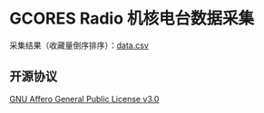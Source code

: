 # GCORES Radio 机核电台数据采集

采集结果（收藏量倒序排序）：[data.csv](data.csv)

## 开源协议

[GNU Affero General Public License v3.0](https://choosealicense.com/licenses/agpl-3.0)
